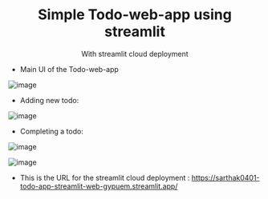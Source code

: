 <div align="center">
  <h1>Simple Todo-web-app using streamlit</h1>
  <p>With streamlit cloud deployment</p>
</div>

- Main UI of the Todo-web-app

![image](https://github.com/user-attachments/assets/ab51ec22-8b25-4413-b0d9-ff82327188e1)



- Adding new todo: 

![image](https://github.com/user-attachments/assets/a3393c3c-f54b-47d0-b8ff-7552d08b94fa)



- Completing a todo: 

![image](https://github.com/user-attachments/assets/19ecaeab-414b-468b-9711-5f6d25836b69)

![image](https://github.com/user-attachments/assets/1514bb4e-fe5a-42a6-b1f7-b2bcf2a2d710)



- This is the URL for the streamlit cloud deployment : https://sarthak0401-todo-app-streamlit-web-gypuem.streamlit.app/ 

